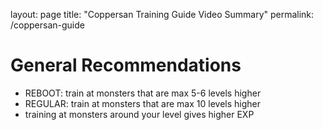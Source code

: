 layout: page
title: "Coppersan Training Guide Video Summary"
permalink: /coppersan-guide

# General Recommendations
- REBOOT: train at monsters that are max 5-6 levels higher
- REGULAR: train at monsters that are max 10 levels higher
- training at monsters around your level gives higher EXP
